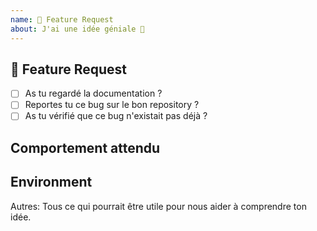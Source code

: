 ```yaml
---
name: 🚀 Feature Request
about: J'ai une idée géniale 🙂
---
```


## 🚀 Feature Request

<!-- Selectionne une ou plusieurs options avec un "x" -->

* [ ] As tu regardé la documentation ?
* [ ] Reportes tu ce bug sur le bon repository ?
* [ ] As tu vérifié que ce bug n'existait pas déjà ?

## Comportement attendu

<!-- Décrit le comportement que tu t'attends à avoir. -->

## Environment

Autres:
Tous ce qui pourrait être utile pour nous aider à comprendre ton idée.